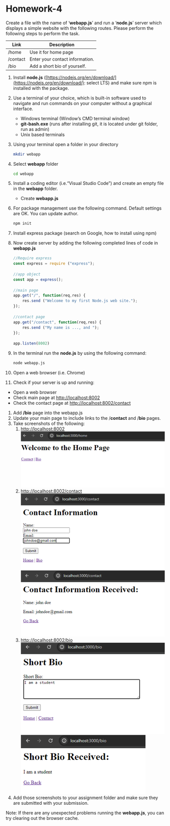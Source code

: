 # Homework-4

Create a file with the name of ‘**webapp.js**’ and run a ‘**node.js**’ server which displays a simple website with the following routes. Please perform the following steps to perform the task.


|Link|Description|
|---|---|
|/home |	Use it for home page|
|/contact |	Enter your contact information.|
|/bio |	Add a short bio of yourself.|


1. Install **node.js** ([https://nodejs.org/en/download/](https://nodejs.org/en/download/): select LTS) and make sure npm is installed with the package.
1. Use a terminal of your choice, which is built-in software used to navigate and run commands on your computer without a graphical interface.
    - Windows terminal  (Window’s CMD terminal window)
    - **git-bash.exe** (runs after installing git, it is located under git folder, run as admin)
    - Unix based terminals
2. Using your terminal open a folder in your directory

    ```bash
    mkdir webapp
    ```

3. Select **webapp** folder

    ```bash
    cd webapp
    ```

4. Install a coding editor (i.e.“Visual Studio Code”) and create an empty file in the **webapp** folder.
    - Create **webapp.js**
5.  For package management use the following command. Default settings are OK. You can update author.

    ```bash
    npm init
    ```

6. Install express package (search on Google, how to install using npm)

7. Now create server by adding the following completed lines of code in **webapp.js**

    ```jsx
    //Require express
    const express = require ("express");

    //app object
    const app = express();

    //main page
    app.get("/", function(req,res) {
    	res.send ("Welcome to my first Node.js web site.");
    });

    //contact page
    app.get("/contact", function(req,res) {
    	res.send ("My name is ..., and ");
    });

    app.listen(8002)
    ```

8. In the terminal run the **node.js** by using the following command:
    ```bash
    node webapp.js
    ```
1. Open a web browser (i.e. Chrome)
2. Check if your server is up and running:
- Open a web browser
- Check main page at [http://localhost:8002](http://localhost:8002/)
- Check the contact page at [http://localhost:8002/contact](http://localhost:8002/contact)
1. Add **/bio** page into the webapp.js
2. Update your main page to include links to the /**contact** and /**bio** pages.
3. Take screenshots of the following:
    1. [http://localhost:8002](http://localhost:8002/)
    ![Alt text](image.png)
    2. [http://localhost:8002/contact](http://localhost:8002/contact)
    ![Alt text](image-1.png)
    ![Alt text](image-2.png)
    3. [http://localhost:8002/bio](http://localhost:8002/bio)
    ![Alt text](image-3.png)
    ![Alt text](image-4.png)
4. Add those screenshots to your assignment folder and make sure they are submitted with your submission.

Note: If there are any unexpected problems running the **webapp.js**, you can try clearing out the browser cache.
